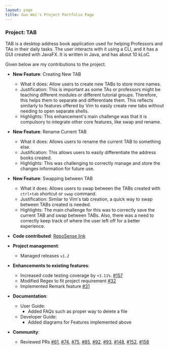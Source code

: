 ```yaml
---
layout: page
title: Guo Wei's Project Portfolio Page
---
```


### Project: TAB

TAB is a desktop address book application used for helping Professors and TAs in their daily tasks. The user interacts with it using a CLI, and it has a GUI created with JavaFX. It is written in Java, and has about 10 kLoC.

Given below are my contributions to the project.

* **New Feature**: Creating New TAB
    * What it does: Allow users to create new TABs to store more names.
    * Justification: This is important as some TAs or professors might be teaching different modules or different tutorial groups. Therefore, this helps them to separate and differentiate them.
  This reflects similarly to features offered by Vim to easily create new tabs without needing to open separate shells.
    * Highlights: This enhancement's main challenge was that it is compulsory to integrate other core features, like swap and rename. 
* **New Feature**: Rename Current TAB
  * What it does: Allows users to rename the current TAB to something else.
  * Justification: This allows users to easily differentiate the address books created.
  * Highlights: This was challenging to correctly manage and store the changes information for future use.
* **New Feature**: Swapping between TAB
  * What it does: Allows users to swap between the TABs created with `ctrl+tab` shortcut or `swap` command.
  * Justification: Similar to Vim's tab creation, a quick way to swap between TABs created is needed.
  * Highlights: The main challenge for this was to correctly save the current TAB and swap between TABs. Also, there was a need to
  correctly keep track of where the user left off for a better experience.
* **Code contributed**: [RepoSense link](https://nus-cs2103-ay2223s1.github.io/tp-dashboard/?search=guowei42&breakdown=true)

* **Project management**:
    * Managed releases `v1.2`

* **Enhancements to existing features**:
    * Increased code testing coverage by `+3.11%`. [#157](https://github.com/AY2223S1-CS2103T-T17-1/tp/pull/157)
    * Modified Regex to fit project requirement [#32](https://github.com/AY2223S1-CS2103T-T17-1/tp/pull/32)
    * Implemented Remark feature [#31](https://github.com/AY2223S1-CS2103T-T17-1/tp/pull/31)

* **Documentation**:
    * User Guide:
        * Added FAQs such as proper way to delete a file
    * Developer Guide:
        * Added diagrams for Features implemented above

* **Community**:
    * Reviewed PRs [#61](https://github.com/AY2223S1-CS2103T-T17-1/tp/pull/61),
[#74](https://github.com/AY2223S1-CS2103T-T17-1/tp/pull/74), 
[#75](https://github.com/AY2223S1-CS2103T-T17-1/tp/pull/75), 
[#85](https://github.com/AY2223S1-CS2103T-T17-1/tp/pull/85),
[#92](https://github.com/AY2223S1-CS2103T-T17-1/tp/pull/92), 
[#93](https://github.com/AY2223S1-CS2103T-T17-1/tp/pull/93),
[#148](https://github.com/AY2223S1-CS2103T-T17-1/tp/pull/148),
[#152](https://github.com/AY2223S1-CS2103T-T17-1/tp/pull/152),
[#158](https://github.com/AY2223S1-CS2103T-T17-1/tp/pull/158)

